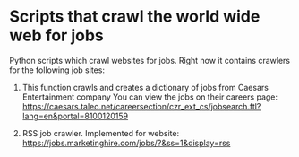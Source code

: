 # Scripts that crawl the world wide web for jobs
Python scripts which crawl websites for jobs. Right now it contains crawlers for the following job sites:

1. This function crawls and creates a dictionary of jobs from Caesars Entertainment company
You can view the jobs on their careers page: https://caesars.taleo.net/careersection/czr_ext_cs/jobsearch.ftl?lang=en&portal=8100120159

2. RSS job crawler. Implemented for website: https://jobs.marketinghire.com/jobs/?&ss=1&display=rss

